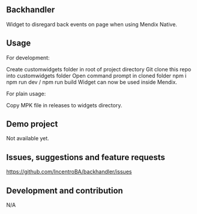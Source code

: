 ## Backhandler
Widget to disregard back events on page when using Mendix Native.

## Usage
For development:

Create customwidgets folder in root of project directory
Git clone this repo into customwidgets folder
Open command prompt in cloned folder
npm i
npm run dev / npm run build
Widget can now be used inside Mendix.

For plain usage:

Copy MPK file in releases to widgets directory.

## Demo project
Not available yet.

## Issues, suggestions and feature requests
https://github.com/IncentroBA/backhandler/issues

## Development and contribution
N/A
